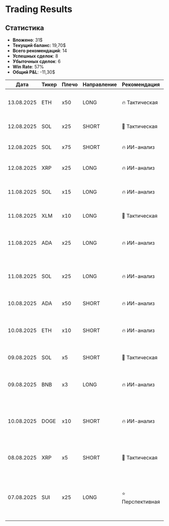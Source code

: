 # Trading Results


## Статистика
- **Вложено**: 31$
- **Текущий баланс:** 19,70$
- **Всего рекомендаций**: 14
- **Успешных сделок**: 8
- **Убыточных сделок**: 6
- **Win Rate**: 57%
- **Общий P&L**: -11,30$

| Дата | Тикер | Плечо | Направление | Рекомендация | Обоснование | Результат |
|------|-------|-------|-------------|--------------|-------------|-----------|
| 13.08.2025 | ETH | x50 | LONG | 🔥 Тактическая | Пользовательский выбор, высокое плечо (+5$ пополнение) | +5,36$ |
| 12.08.2025 | SOL | x25 | SHORT | 🎯 Тактическая | Пользовательский выбор, ручной вход | -2,67$ |
| 12.08.2025 | SOL | x75 | SHORT | 🔥 ИИ-анализ | Максимальное плечо, высокий риск | +0,83$ |
| 12.08.2025 | XRP | x25 | LONG | 🔥 ИИ-анализ | Высокое плечо, агрессивная стратегия | -2,02$ |
| 11.08.2025 | SOL | x15 | LONG | 🔥 ИИ-анализ | Повторная попытка после предыдущего минуса | +1,4$ |
| 11.08.2025 | XLM | x10 | LONG | 🎯 Тактическая | Пользовательский выбор, ручной вход | -1,2$ |
| 11.08.2025 | ADA | x25 | LONG | 🔥 ИИ-анализ | Уверенность 82.4%, позитивная динамика +2.5%, высокий объем | +1,33$ |
| 11.08.2025 | SOL | x25 | LONG | 🔥 ИИ-анализ | Максимальная уверенность (86.5%), позитивная динамика +2.5% | -1,37$ |
| 10.08.2025 | ADA | x50 | SHORT | 🔥 ИИ-анализ | Высокое плечо, агрессивная стратегия | ЛИКВИДАЦИЯ |
| 10.08.2025 | ETH | x10 | SHORT | 🔥 ИИ-анализ | стабильные изменения (+0.6%), технический анализ | +0,40$ |
| 09.08.2025 | SOL | x5 | SHORT | 🎯 Тактическая | Волатильность, потенциал коррекции | -1,1306$ |
| 09.08.2025 | BNB | x3 | LONG | 🔥 ИИ-анализ | Стабильные изменения (-0.5%), технический анализ | -0,2042$ |
| 10.08.2025 | DOGE | x10 | SHORT | 🔥 ИИ-анализ | Стабильные изменения (+0.8%), технический анализ, высокий объем торгов | +2,71$ |
| 08.08.2025 | XRP | x5 | SHORT | 🎯 Тактическая | Высокая волатильность XRP, потенциал коррекции после роста | +0,1926$ |
| 07.08.2025 | SUI | x25 | LONG | ⭐ Перспективная | Layer 1 блокчейн с высоким потенциалом, сильная экосистема, восходящий тренд | +2,7974$  |